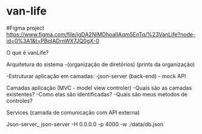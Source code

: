 # van-life

#Figma project
https://www.figma.com/file/igDA2NiMDhoaIIAqm5EnTq/%23VanLife?node-id=0%3A1&t=PBqIADrnWX7JQ0gX-0

O que é vanLife?

Arquitetura do sistema
-(organização de diretórios) (prints da organização)

-Estruturar aplicação em camadas:
-json-server (back-end) - mock API

Camadas aplicação (MVC - model view controler)
-Quais são as camadas existentes?
-Como elas são identificadas?
-Quais são meus metodos de controles?

Services (camada de comunicação com API externa)

Json-server\_ json-server -H 0.0.0.0 -p 4000 -w ./data/db.json
